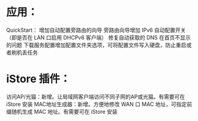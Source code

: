 # 应用：
QuickStart：
增加自动配置旁路由的向导
旁路由向导增加 IPv6 自动配置开关（即是否在 LAN 口启用 DHCPv6 客户端）
修复自动获取的 DNS 在首页不显示的问题
下载服务配置增加配置文件夹选项，可将配置文件写入硬盘，防止重启或者刷机丢任务
# iStore 插件：
访问AP/光猫：新增。让局域网客户端访问不同子网的AP或光猫。有需要可在 iStore 安装
MAC地址生成器：新增。方便地修改 WAN 口 MAC 地址，可指定前缀随机生成 MAC 地址。有需要可在 iStore 安装